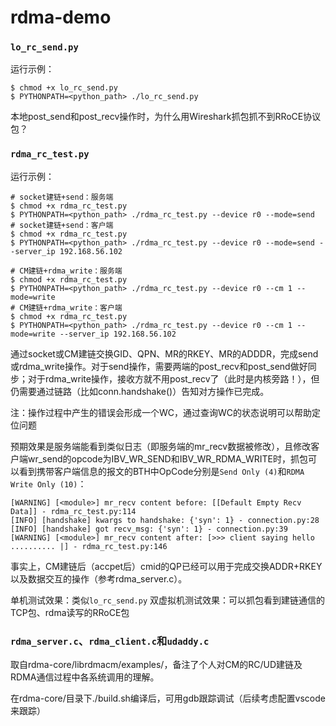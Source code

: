 # rdma-demo

### `lo_rc_send.py`

运行示例：

```shell
$ chmod +x lo_rc_send.py
$ PYTHONPATH=<python_path> ./lo_rc_send.py
```

本地post_send和post_recv操作时，为什么用Wireshark抓包抓不到RRoCE协议包？

### `rdma_rc_test.py`

运行示例：

```shell
# socket建链+send：服务端
$ chmod +x rdma_rc_test.py
$ PYTHONPATH=<python_path> ./rdma_rc_test.py --device r0 --mode=send
# socket建链+send：客户端
$ chmod +x rdma_rc_test.py
$ PYTHONPATH=<python_path> ./rdma_rc_test.py --device r0 --mode=send --server_ip 192.168.56.102

# CM建链+rdma_write：服务端
$ chmod +x rdma_rc_test.py
$ PYTHONPATH=<python_path> ./rdma_rc_test.py --device r0 --cm 1 --mode=write
# CM建链+rdma_write：客户端
$ chmod +x rdma_rc_test.py
$ PYTHONPATH=<python_path> ./rdma_rc_test.py --device r0 --cm 1 --mode=write --server_ip 192.168.56.102
```

通过socket或CM建链交换GID、QPN、MR的RKEY、MR的ADDDR，完成send或rdma_write操作。对于send操作，需要两端的post_recv和post_send做好同步；对于rdma_write操作，接收方就不用post_recv了（此时是内核旁路！），但仍需要通过链路（比如conn.handshake()）告知对方操作已完成。

注：操作过程中产生的错误会形成一个WC，通过查询WC的状态说明可以帮助定位问题

预期效果是服务端能看到类似日志（即服务端的mr_recv数据被修改），且修改客户端wr_send的opcode为IBV_WR_SEND和IBV_WR_RDMA_WRITE时，抓包可以看到携带客户端信息的报文的BTH中OpCode分别是`Send Only (4)`和`RDMA Write Only (10)`：

```shell
[WARNING] [<module>] mr_recv content before: [[Default Empty Recv Data]] - rdma_rc_test.py:114
[INFO] [handshake] kwargs to handshake: {'syn': 1} - connection.py:28
[INFO] [handshake] got recv_msg: {'syn': 1} - connection.py:39
[WARNING] [<module>] mr_recv content after: [>>> client saying hello .......... |] - rdma_rc_test.py:146
```

事实上，CM建链后（accpet后）cmid的QP已经可以用于完成交换ADDR+RKEY以及数据交互的操作（参考rdma_server.c）。

单机测试效果：类似`lo_rc_send.py`
双虚拟机测试效果：可以抓包看到建链通信的TCP包、rdma读写的RRoCE包

### `rdma_server.c`、`rdma_client.c`和`udaddy.c`

取自rdma-core/librdmacm/examples/，备注了个人对CM的RC/UD建链及RDMA通信过程中各系统调用的理解。

在rdma-core/目录下./build.sh编译后，可用gdb跟踪调试（后续考虑配置vscode来跟踪）
